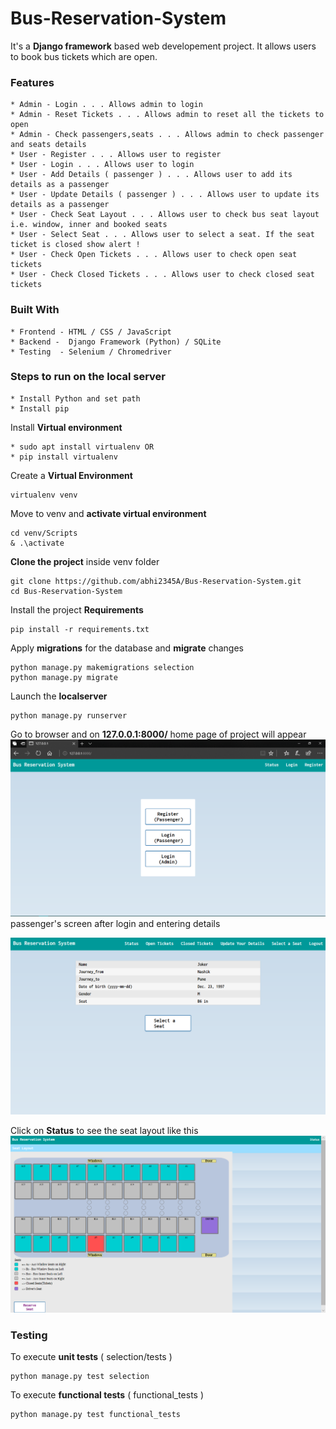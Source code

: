 # Bus-Reservation-System

It's a **Django framework** based web developement project. It allows users to book bus tickets which are open.<br/>

### Features
```
* Admin - Login . . . Allows admin to login
* Admin - Reset Tickets . . . Allows admin to reset all the tickets to open
* Admin - Check passengers,seats . . . Allows admin to check passenger and seats details
* User - Register . . . Allows user to register 
* User - Login . . . Allows user to login
* User - Add Details ( passenger ) . . . Allows user to add its details as a passenger 
* User - Update Details ( passenger ) . . . Allows user to update its details as a passenger
* User - Check Seat Layout . . . Allows user to check bus seat layout i.e. window, inner and booked seats
* User - Select Seat . . . Allows user to select a seat. If the seat ticket is closed show alert !
* User - Check Open Tickets . . . Allows user to check open seat tickets
* User - Check Closed Tickets . . . Allows user to check closed seat tickets
```
### Built With
```
* Frontend - HTML / CSS / JavaScript
* Backend -  Django Framework (Python) / SQLite 
* Testing  - Selenium / Chromedriver
```
### Steps to run on the local server
```
* Install Python and set path
* Install pip
```
Install **Virtual environment**
```
* sudo apt install virtualenv OR
* pip install virtualenv
```
Create a **Virtual Environment**
```
virtualenv venv
```
Move to venv and **activate virtual environment**
```
cd venv/Scripts
& .\activate
```
**Clone the project** inside venv folder
```
git clone https://github.com/abhi2345A/Bus-Reservation-System.git
cd Bus-Reservation-System
```
Install the project **Requirements**
```
pip install -r requirements.txt
```
Apply **migrations** for the database and **migrate** changes
```
python manage.py makemigrations selection
python manage.py migrate
```
Launch the **localserver**
```
python manage.py runserver
```
Go to browser and on **127.0.0.1:8000/**   home page of project will appear
</br>
![Alt text](Screenshots/home.png?raw=true "home")
</br>
passenger's screen after login and entering details

![Alt text](Screenshots/select.png?raw=true "select")


 Click on **Status** to see the seat layout like this 
 </br>
 ![Alt text](Screenshots/layout1.png?raw=true "layout")
 
 ### Testing
 
 To execute **unit tests** ( selection/tests )
 
 ```
 python manage.py test selection
 ```
 
 To execute **functional tests** ( functional_tests )
 ```
 python manage.py test functional_tests
 ```
